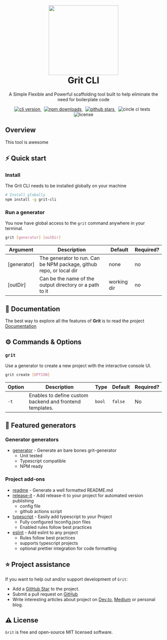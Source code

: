 
<h1 align="center">
<img src="" width="224px"/>

<br/>
Grit CLI
</h1>
<p align="center">A Simple Flexible and Powerful scaffolding tool built to help eliminate the need for boilerplate code

<p align="center">
<a href="https://github.com/TimCrooker/Grit/releases" target="_blank">
<img src="https://img.shields.io/github/package-json/v/TimCrooker/Grit?style=for-the-badge" alt="cli version" />
</a>
&nbsp;
<a href="https://www.npmjs.com/package/grit-cli" target="_blank">
<img src="https://img.shields.io/npm/dw/grit-cli?style=for-the-badge" alt="npm downloads" />
</a>
&nbsp;
<a href="https://www.npmjs.com/package/grit-cli" target="_blank">
<img src="https://img.shields.io/github/stars/TimCrooker/grit?style=for-the-badge" alt="github stars" />
</a>
&nbsp;
<img src="https://img.shields.io/circleci/build/github/TimCrooker/Grit/master?color=green&style=for-the-badge" alt="circle ci tests" />
&nbsp;
<img src="https://img.shields.io/npm/l/grit-cli?style=for-the-badge" alt="license" />
</p>

## Overview

This tool is awesome

## ⚡️ Quick start

### Install

The Grit CLI needs to be installed globally on your machine

```bash
# Install globally 
npm install -g grit-cli
```

### Run a generator

You now have global access to the `grit` command anywhere in your terminal.

```bash
grit [generator] [outDir]
```

| Argument    | Description                                                         | Default     | Required? |
| ----------- | ------------------------------------------------------------------- | ----------- | --------- |
| [generator] | The generator to run. Can be NPM package, github repo, or local dir | none        | no        |
| [outDir]    | Can be the name of the output directory or a path to it             | working dir | no        |

## 📖 Documentation

The best way to explore all the features of **Grit** is to read the project [Documentation](https://timcrooker.github.io/Grit/)

## ⚙️ Commands & Options

### `grit`

Use a generator to create a new project with the interactive console UI.

```bash
grit create [OPTION]
```

| Option | Description                                              | Type   | Default | Required? |
| ------ | -------------------------------------------------------- | ------ | ------- | --------- |
| `-t`   | Enables to define custom backend and frontend templates. | `bool` | `false` | No        |

## 📝 Featured generators

### Generator generators

- [generator](https://github.com/TimCrooker/grit-generator) - Generate an bare bones grit-generator
  - Unit tested
  - Typescript compatible
  - NPM ready

### Project add-ons

- [readme](https://github.com/TimCrooker/grit-readme) - Generate a well formatted README.md
- [release-it](https://github.com/TimCrooker/grit-release-it) - Add release-it to your project for automated version publishing
  - config file
  - github actions script
- [typescript](https://github.com/TimCrooker/grit-typescript) - Easily add typescript to your Project
  - Fully configured tsconfig.json files
  - Enabled rules follow best practices
- [eslint](https://github.com/TimCrooker/grit-eslint) - Add eslint to any project
  - Rules follow best practices
  - supports typescript projects
  - optional prettier integration for code formatting

## ⭐️ Project assistance

If you want to help out and/or support development of `Grit`:

- Add a [GitHub Star](https://github.com/TimCrooker/Grit) to the project.
- Submit a pull request on [GitHub](https://github.com/TimCrooker/Grit/pulls)
- Write interesting articles about project on [Dev.to](https://dev.to/), [Medium](https://medium.com/) or personal blog.

## ⚠️ License

`Grit` is free and open-source MIT licensed software.
